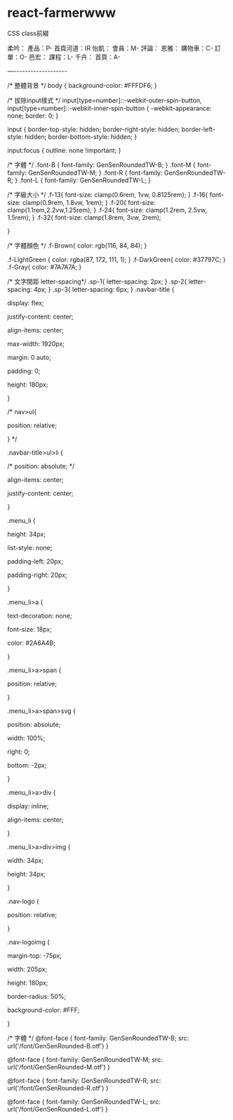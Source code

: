 # react-farmerwww

CSS class前綴

柔吟：
  產品：P-
  首頁河道：IR
怡凱：
  會員：M-
  評論：
恩雅：
  購物車：C-
  訂單：O-
邑宏：
  課程：L-
千卉：
  首頁：A-



—-------------------

/* 整體背景 */
body {
  background-color: #FFFDF6; 
}

/* 拔除input樣式 */
input[type=number]::-webkit-outer-spin-button,
input[type=number]::-webkit-inner-spin-button {
  -webkit-appearance: none;
  border: 0;
}

input {
  border-top-style: hidden;
  border-right-style: hidden;
  border-left-style: hidden;
  border-bottom-style: hidden;
}

input:focus {
  outline: none !important;
}

/* 字體 */
.font-B {
  font-family: GenSenRoundedTW-B;
}
.font-M {
  font-family: GenSenRoundedTW-M;
}
.font-R {
  font-family: GenSenRoundedTW-R;
}
.font-L {
  font-family: GenSenRoundedTW-L;
}

/* 字級大小 */
.f-13{
  font-size: clamp(0.6rem, 1vw, 0.8125rem);
}
.f-16{
  font-size: clamp(0.9rem, 1.8vw, 1rem); 
}
.f-20{
  font-size: clamp(1.1rem,2.2vw,1.25rem);
}
.f-24{
  font-size: clamp(1.2rem, 2.5vw, 1.5rem); 
}
.f-32{
  font-size: clamp(1.8rem, 3vw, 2rem); 

}

/* 字體顏色 */
.f-Brown{
  color: rgb(116, 84, 84);
}

.f-LightGreen {
  color: rgba(87, 172, 111, 1);
}
.f-DarkGreen{
  color: #37797C;
}
.f-Gray{
  color: #7A7A7A;
}

/* 文字間距 letter-spacing*/
.sp-1{
  letter-spacing: 2px;
}
.sp-2{
  letter-spacing: 4px;
}
.sp-3{
  letter-spacing: 6px;
}
.navbar-title {




 display: flex;


 justify-content: center;


 align-items: center;


 max-width: 1920px;


 margin: 0 auto;


 padding: 0;


 height: 180px;


}







/* nav>ul{


   position: relative;


 } */


.navbar-title>ul>li {


 /* position: absolute; */


 align-items: center;


 justify-content: center;


}







.menu_li {







 height: 34px;


 list-style: none;


 padding-left: 20px;


 padding-right: 20px;







}







.menu_li>a {


 text-decoration: none;


 font-size: 18px;


 color: #2A6A4B;







}







.menu_li>a>span {


 position: relative;


}







.menu_li>a>span>svg {


 position: absolute;


 width: 100%;


 right: 0;


 bottom: -2px;


}







.menu_li>a>div {


 display: inline;


 align-items: center;


}







.menu_li>a>div>img {


 width: 34px;


 height: 34px;


}







.nav-logo {


 position: relative;


}







.nav-logoimg {


 margin-top: -75px;


 width: 205px;


 height: 180px;


 border-radius: 50%;


 background-color: #FFF;


}

 /* 字體 */
 @font-face {
   font-family: GenSenRoundedTW-B;
   src: url('/font/GenSenRounded-B.otf')
 }
 
 @font-face {
   font-family: GenSenRoundedTW-M;
   src: url('/font/GenSenRounded-M.otf')
}

@font-face {
  font-family: GenSenRoundedTW-R;
  src: url('/font/GenSenRounded-R.otf')
}

@font-face {
      font-family: GenSenRoundedTW-L;
      src: url('/font/GenSenRounded-L.otf')
    }











